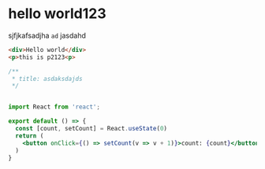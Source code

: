 # hello world123

sjfjkafsadjha `ad` jasdahd

```html
<div>Hello world</div>
<p>this is p2123<p>
```

```jsx
/**
 * title: asdaksdajds
 */


import React from 'react';

export default () => {
  const [count, setCount] = React.useState(0)
  return (
    <button onClick={() => setCount(v => v + 1)}>count: {count}</button>
  )
}
```

<code src="./code.tsx" title="CodeTagGGGGG"></code>